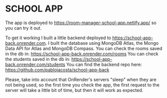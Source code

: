 # SCHOOL APP

The app is deployed to https://room-manager-school-app.netlify.app/ so you can try it out.

To get it working I built a little backend deployed to https://school-app-back.onrender.com.
I built the database using MongoDB Atlas, the Mongo Data API for Atlas and MongoDB Compass.
You can check the rooms saved in the db in: https://school-app-back.onrender.com/rooms
You can check the students saved in the db in: https://school-app-back.onrender.com/students
You can find the backend repo here: https://github.com/pablojacosta/school-app-back

Please, take into account that OnRender's servers "sleep" when they are not being used, so the first time you check the app, the first request to the server will take a little bit of time, but then it will work
as expected.
